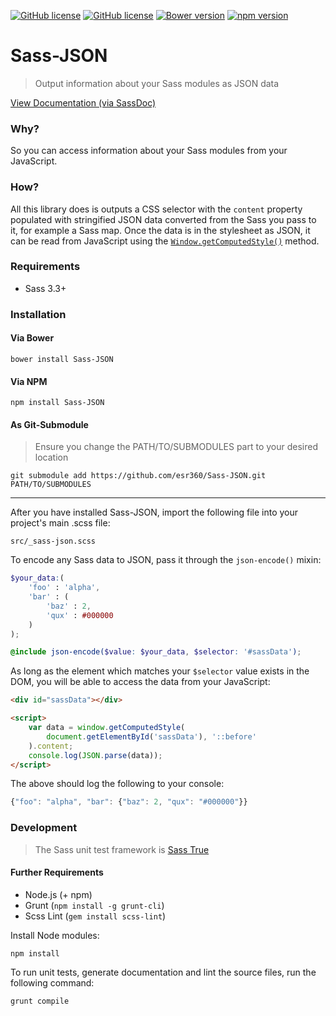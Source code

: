 [![GitHub license](https://img.shields.io/badge/license-MIT-blue.svg)](https://github.com/esr360/Sass-JSON/blob/master/LICENSE.txt)
[![GitHub license](https://api.travis-ci.org/esr360/Sass-JSON.svg)](https://travis-ci.org/esr360/Sass-JSON)
[![Bower version](https://badge.fury.io/bo/Sass-JSON.svg)](https://badge.fury.io/bo/Sass-JSON)
[![npm version](https://badge.fury.io/js/Sass-JSON.svg)](https://badge.fury.io/js/Sass-JSON)

# Sass-JSON

> Output information about your Sass modules as JSON data

[View Documentation (via SassDoc)](https://esr360.github.io/Sass-JSON/)

### Why?

So you can access information about your Sass modules from your JavaScript.

### How?

All this library does is outputs a CSS selector with the `content` property populated with stringified JSON data converted from the Sass you pass to it, for example a Sass map. Once the data is in the stylesheet as JSON, it can be read from JavaScript using the [`Window.getComputedStyle()`](https://developer.mozilla.org/en-US/docs/Web/API/Window/getComputedStyle) method.

### Requirements

* Sass 3.3+

### Installation

#### Via Bower

```
bower install Sass-JSON
```

#### Via NPM

```
npm install Sass-JSON
```

#### As Git-Submodule

> Ensure you change the PATH/TO/SUBMODULES part to your desired location

```
git submodule add https://github.com/esr360/Sass-JSON.git PATH/TO/SUBMODULES
```

---

After you have installed Sass-JSON, import the following file into your project's main .scss file:

```
src/_sass-json.scss
```

To encode any Sass data to JSON, pass it through the `json-encode()` mixin:

```scss
$your_data:(
    'foo' : 'alpha',
    'bar' : (
        'baz' : 2,
        'qux' : #000000
    )
);

@include json-encode($value: $your_data, $selector: '#sassData');
```

As long as the element which matches your `$selector` value exists in the DOM, you will be able to access the data from your JavaScript:

```html
<div id="sassData"></div>

<script>
    var data = window.getComputedStyle(
        document.getElementById('sassData'), '::before'
    ).content;
    console.log(JSON.parse(data));
</script>
```

The above should log the following to your console:

```js
{"foo": "alpha", "bar": {"baz": 2, "qux": "#000000"}}
```

### Development

> The Sass unit test framework is [Sass True](https://github.com/oddbird/true)

#### Further Requirements

* Node.js (+ npm)
* Grunt (`npm install -g grunt-cli`)
* Scss Lint (`gem install scss-lint`)

Install Node modules:

```
npm install
```

To run unit tests, generate documentation and lint the source files, run the following command:

```
grunt compile
```